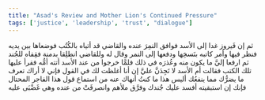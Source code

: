 ```yaml
---
title: "Asad's Review and Mother Lion's Continued Pressure"
tags: ['justice', 'leadership', 'trust', "dialogue"]
---
```


 ثم إن فَيروز غدا إلى الأسد فوافق النمِرَ عنده والقاضي قد أتياه بالكُتُب فوضعاها بين يديه فنظر فيها وأمر كاتبه بنَسخِها ودفعها إلى النمر وقال له وللقاضي انطلِقا بدمنة فقِفاه للجُند ثم ارفعا إليَّ ما يكون منه وعُذرَه في ذلك
فلمَّا خرجوا من عند الأسد أتته أمُّه فقرأ عليها تلك الكتب فقالت أم الأسد لا تَجِدَنَّ عليَّ إن أنا أغلظت لك في القول فإني لا أراك تعرف ما يضرُّك مما ينفعُك أليس هذا ما كنتُ أنهاك عنه من استماع قول هذا الفاجر المحتال فإنك إن استبقيته أفسد عليك جُندك وفرَّق ملأهم وانصرفَتْ من عنده وهي غَضْبَى عليه
